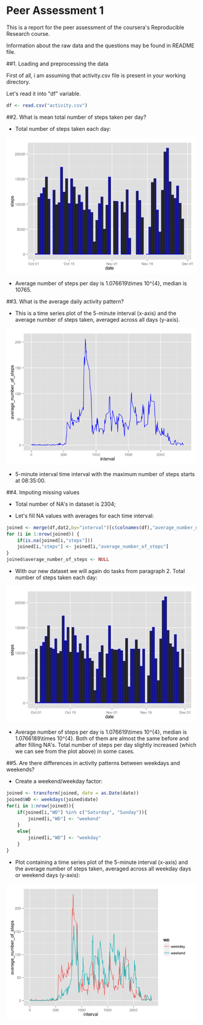 # Peer Assessment 1

This is a report for the peer assessment of the coursera's Reproducible Research course.

Information about the raw data and the questions may be found in README file.

##1. Loading and preprocessing the data

First of all, i am assuming that activity.csv file is present in your working directory.

Let's read it into "df" variable.


```r
df <- read.csv("activity.csv")
```

##2. What is mean total number of steps taken per day?

- Total number of steps taken each day:

![](report_files/figure-html/unnamed-chunk-2-1.png) 

- Average number of steps per day is 1.076619\times 10^{4}, median is 10765.

##3. What is the average daily activity pattern?

- This is a time series plot of the 5-minute interval (x-axis) and the average number of steps taken, averaged across all days (y-axis).

![](report_files/figure-html/unnamed-chunk-3-1.png) 

- 5-minute interval time interval with the maximum number of steps starts at 08:35:00.

##4. Imputing missing values



- Total number of NA's in dataset is 2304;

- Let's fill NA values with averages for each time interval:


```r
joined <- merge(df,dat2,by="interval")[c(colnames(df),"average_number_of_steps")]
for (i in 1:nrow(joined)) {
    if(is.na(joined[i,"steps"]))
    joined[i,"steps"] <- joined[i,"average_number_of_steps"]
}
joined$average_number_of_steps <- NULL
```

- With our new dataset we will again do tasks from paragraph 2. Total number of steps taken each day:

![](report_files/figure-html/unnamed-chunk-6-1.png) 

- Average number of steps per day is 1.076619\times 10^{4}, median is 1.0766189\times 10^{4}. Both of them are almost the same before and after filling NA's. Total number of steps per day slightly increased (which we can see from the plot above) in some cases.

##5. Are there differences in activity patterns between weekdays and weekends?

- Create a weekend/weekday factor:


```r
joined <- transform(joined, date = as.Date(date))
joined$WD <- weekdays(joined$date)
for(i in 1:nrow(joined)){
    if(joined[i,"WD"] %in% c("Saturday", "Sunday")){
        joined[i,"WD"] <- "weekend"
    }
    else{
        joined[i,"WD"] <- "weekday"
    }
}
```

- Plot containing a time series plot of the 5-minute interval (x-axis) and the average number of steps taken, averaged across all weekday days or weekend days (y-axis):

![](report_files/figure-html/unnamed-chunk-8-1.png) 

